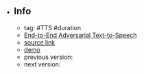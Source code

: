 - ## Info
	- tag: #TTS #duration
	- [End-to-End Adversarial Text-to-Speech](https://arxiv.org/pdf/2006.03575.pdf)
	- [source link](https://github.com/yanggeng1995/EATS)
	- [demo](https://www.deepmind.com/publications/end-to-end-adversarial-text-to-speech)
	- previous version:
	- next version: